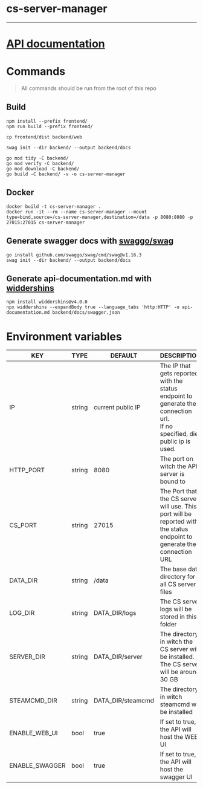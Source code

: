 # cs-server-manager

---

# [API documentation](api-documentation.md)

# Commands

> All commands should be run from the root of this repo

## Build

```
npm install --prefix frontend/
npm run build --prefix frontend/

cp frontend/dist backend/web

swag init --dir backend/ --output backend/docs

go mod tidy -C backend/
go mod verify -C backend/
go mod download -C backend/
go build -C backend/ -v -o cs-server-manager
```

## Docker

```
docker build -t cs-server-manager .
docker run -it --rm --name cs-server-manager --mount type=bind,source=/cs-server-manager,destination=/data -p 8080:8080 -p 27015:27015 cs-server-manager
```

## Generate swagger docs with [swaggo/swag](https://github.com/swaggo/swag)

```
go install github.com/swaggo/swag/cmd/swag@v1.16.3
swag init --dir backend/ --output backend/docs
```

## Generate api-documentation.md with [widdershins](https://github.com/Mermade/widdershins)

```
npm install widdershins@v4.0.0
npx widdershins --expandBody true --language_tabs 'http:HTTP' -o api-documentation.md backend/docs/swagger.json
```

# Environment variables

| KEY            | TYPE   | DEFAULT           | DESCRIPTION                                                                                                                    |
|----------------|--------|-------------------|--------------------------------------------------------------------------------------------------------------------------------|
| IP             | string | current public IP | The IP that gets reported with the status endpoint to generate the connection url.<br/>If no specified, die public ip is used. |
| HTTP_PORT      | string | 8080              | The port on witch the API server is bound to                                                                                   |
| CS_PORT        | string | 27015             | The Port that the CS server will use. This port will be reported with the status endpoint to generate the connection URL       |
| DATA_DIR       | string | /data             | The base data directory for all CS server files                                                                                |
| LOG_DIR        | string | DATA_DIR/logs     | The CS server logs will be stored in this folder                                                                               |
| SERVER_DIR     | string | DATA_DIR/server   | The directory in witch the CS server will be installed. The CS server will be around 30 GB                                     |
| STEAMCMD_DIR   | string | DATA_DIR/steamcmd | The directory in witch steamcmd will be installed                                                                              |
| ENABLE_WEB_UI  | bool   | true              | If set to true, the API will host the WEB UI                                                                                   |
| ENABLE_SWAGGER | bool   | true              | If set to true, the API will host the swagger UI                                                                               |

